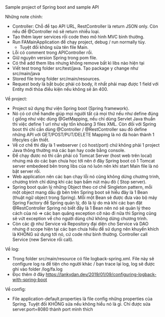 Sample project of Spring boot and sample API

Những note chính:
 + Controller: Chỗ để tạo API URL, RestController là return JSON only. Còn nếu để @Controller nó sẽ return nhiều loại.
 + Tạo thêm layer services rồi code theo mô hình MVC bình thường.
 + Run FAMainApplication để chạy project, debug / run normally tùy.
   - Tuyệt đối không sửa tên file Main.
 + Lỗi có comment trong APIController rồi.
 + Giữ nguyên version Spring trong pom file.
 + Có thể add them libs nhưng không remove bất kì libs nào hiện tại
 + Viết test trong folder src/test/java. Tạo package y change như src/main/java
 + Stored file trong folder src/main/resources.
 + Request body là bắt buộc phải có body, ít nhất phải map được 1 field với Entity mới thỏa điều kiện nếu không sẽ ăn 400.
 
 Về project:
 - Project sử dụng thư viện Spring boot (Spring framework).
 - Nó có cơ chế handle giúp mọi người tất cả mọi thứ nếu như define đúng ( giống như việc dùng @GetMapping, nếu chỉ dùng Servlet Java thuần thì việc define 1 url như vậy tốn khoảng 3 files XML. Còn đối với Spring boot thì chỉ cần dùng @Controller / @RestController sau đó define những API với GET/POST/PUT/DELETE Mapping là nó đã hoàn thành 1 lifecyles cần thiết.
 - Về cơ chế thì đây là 1 webserver ( có host/port) chứ không phải 1 project Java thông thường mà các bạn hay code bằng console. 
 - Để chạy đươc nó thì cần phải có Tomcat Server (host web trên local) nhưng mà do các bạn chưa học tới nên ở đây Spring boot có 1 Tomcat server embedeed bên trong libs của nó luôn nên khi start Main file là nó bật server rồi.
 - Web application nên các bạn chạy lỗi nó cũng không dừng chương trinh, chương trình chỉ dừng khi các bạn bấm nút màu đỏ ( Stop server).
 - Spring boot quản lý những Object theo cơ chế Singleton pattern, mỗi một object mang dấu @ bên trên Spring boot sẽ hiểu đây là 1 Bean (thuật ngữ object trong Spring). Mỗi một Bean sẽ được đưa vào bộ máy Spring Factory để Spring quản lý, đó là lý do mà khi các bạn đặt @RestController Spring nó biết đây là 1 Bean nên nó sẽ quản lý theo cách của nó => các bạn quăng exception cỡ nào đi nữa thì Spring cũng sẽ vứt exception về cho người dùng chứ không dừng chương trình. 
 - Còn các @ như Service và Repository đại diện cho Service và DAO nhưng ở scope hiện tại các bạn chưa hiểu để sử dụng nên khuyến khích là KHÔNG sử dụng tới nó, cứ code như bình thường. Controller call Service (new Service rồi call).
 
Về log:
- Trong folder src/main/resource có file logback-spring.xml. File này sẽ configure log ra để tiện cho người khác / bạn trace lại log, log sẽ được ghi vào folder /log/fa.log
- Đọc thêm ở đây https://lankydan.dev/2019/01/09/configuring-logback-with-spring-boot

Về config:
- File application-default.properties là file config những properties của Spring. Tuyệt đối KHÔNG sửa nếu không hiểu nó là gì. Chỉ được sửa server.port=8080 thành port mình thích